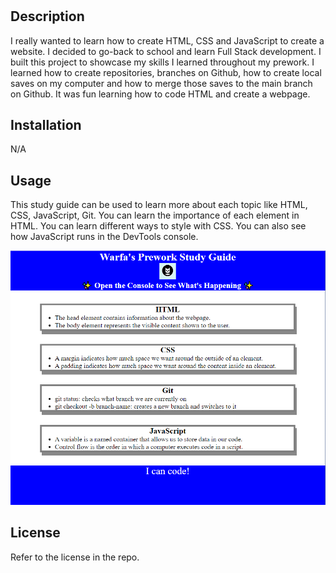 # <Prework Study Guide Webpage>

## Description

I really wanted to learn how to create HTML, CSS and JavaScript to create a website. I decided to go-back to school and learn Full Stack development. I built this project to showcase my skills I learned throughout my prework. I learned how to create repositories, branches on Github, how to create local saves on my computer and how to merge those saves to the main branch on Github. It was fun learning how to code HTML and create a webpage.

## Installation
N/A

## Usage

This study guide can be used to learn more about each topic like HTML, CSS, JavaScript, Git. You can learn the importance of each element in HTML. You can learn different ways to style with CSS. You can also see how JavaScript runs in the DevTools console.

![alt text](/assets/screenshot.png)


## License

Refer to the license in the repo.
